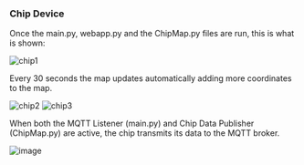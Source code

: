 ### Chip Device

Once the main.py, webapp.py and the ChipMap.py files are run, this is what is shown:

![chip1](https://github.com/user-attachments/assets/81fb237a-d90f-471f-8305-9eeaed09b03b)

Every 30 seconds the map updates automatically adding more coordinates to the map.

![chip2](https://github.com/user-attachments/assets/7ff8de9b-b731-41e7-b0cd-9d79b381caab)
![chip3](https://github.com/user-attachments/assets/3d20742f-f591-460d-b956-fa335a1474df)

When both the MQTT Listener (main.py) and Chip Data Publisher (ChipMap.py) are active, the chip transmits its data to the MQTT broker.

![image](https://github.com/user-attachments/assets/49d00705-5006-44f9-842e-b0067f1e076d)
